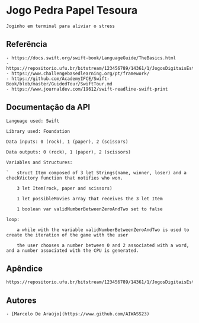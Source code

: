 # Jogo Pedra Papel Tesoura

    Joginho em terminal para aliviar o stress

## Referência

    - https://docs.swift.org/swift-book/LanguageGuide/TheBasics.html
    - https://repositorio.ufu.br/bitstream/123456789/14361/1/JogosDigitaisEstrategia.pdf
    - https://www.challengebasedlearning.org/pt/framework/
    - https://github.com/AcademyIFCE/Swift-Book/blob/master/GuidedTour/SwiftTour.md
    - https://www.journaldev.com/19612/swift-readline-swift-print


## Documentação da API

    Language used: Swift

    Library used: Foundation 

    Data inputs: 0 (rock), 1 (paper), 2 (scissors)

    Data outputs: 0 (rock), 1 (paper), 2 (scissors)

    Variables and Structures:

    `   struct Item composed of 3 let Strings(name, winner, loser) and a checkVictory function that notifies who won.
    
        3 let Item(rock, paper and scissors)
    
        1 let possibleMovies array that receives the 3 let Item

        1 boolean var validNumberBetweenZeroAndTwo set to false

    loop: 

        a while with the variable validNumberBetweenZeroAndTwo is used to create the iteration of the game with the user

        the user chooses a number between 0 and 2 associated with a word, and a number associated with the CPU is generated.
## Apêndice

    https://repositorio.ufu.br/bitstream/123456789/14361/1/JogosDigitaisEstrategia.pdf

## Autores

    - [Marcelo De Araújo](https://www.github.com/AIWASS23)
